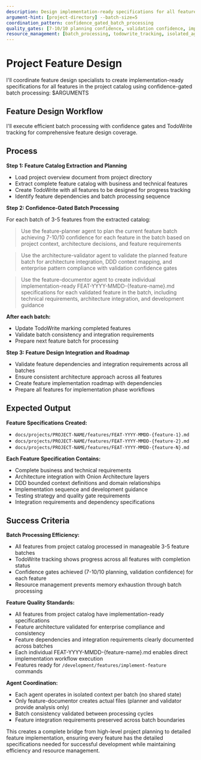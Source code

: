 ```yaml
---
description: Design implementation-ready specifications for all features in project catalog using confidence-gated batch processing
argument-hint: [project-directory] --batch-size=5
coordination_pattern: confidence_gated_batch_processing
quality_gates: [7-10/10 planning confidence, validation confidence, implementation-ready specs]
resource_management: [batch_processing, todowrite_tracking, isolated_agent_contexts]
---
```


# Project Feature Design

I'll coordinate feature design specialists to create implementation-ready specifications for all features in the project catalog using confidence-gated batch processing: $ARGUMENTS

## Feature Design Workflow

I'll execute efficient batch processing with confidence gates and TodoWrite tracking for comprehensive feature design coverage.

## Process

**Step 1: Feature Catalog Extraction and Planning**
- Load project overview document from project directory
- Extract complete feature catalog with business and technical features
- Create TodoWrite with all features to be designed for progress tracking
- Identify feature dependencies and batch processing sequence

**Step 2: Confidence-Gated Batch Processing**

For each batch of 3-5 features from the extracted catalog:

> Use the feature-planner agent to plan the current feature batch achieving 7-10/10 confidence for each feature in the batch based on project context, architecture decisions, and feature requirements

> Use the architecture-validator agent to validate the planned feature batch for architecture integration, DDD context mapping, and enterprise pattern compliance with validation confidence gates

> Use the feature-documentor agent to create individual implementation-ready FEAT-YYYY-MMDD-{feature-name}.md specifications for each validated feature in the batch, including technical requirements, architecture integration, and development guidance

**After each batch:**
- Update TodoWrite marking completed features
- Validate batch consistency and integration requirements
- Prepare next feature batch for processing

**Step 3: Feature Design Integration and Roadmap**
- Validate feature dependencies and integration requirements across all batches
- Ensure consistent architecture approach across all features  
- Create feature implementation roadmap with dependencies
- Prepare all features for implementation phase workflows

## Expected Output

**Feature Specifications Created:**
- `docs/projects/PROJECT-NAME/features/FEAT-YYYY-MMDD-{feature-1}.md`
- `docs/projects/PROJECT-NAME/features/FEAT-YYYY-MMDD-{feature-2}.md`
- `docs/projects/PROJECT-NAME/features/FEAT-YYYY-MMDD-{feature-N}.md`

**Each Feature Specification Contains:**
- Complete business and technical requirements
- Architecture integration with Onion Architecture layers
- DDD bounded context definitions and domain relationships
- Implementation sequence and development guidance
- Testing strategy and quality gate requirements
- Integration requirements and dependency specifications

## Success Criteria

**Batch Processing Efficiency:**
- All features from project catalog processed in manageable 3-5 feature batches
- TodoWrite tracking shows progress across all features with completion status
- Confidence gates achieved (7-10/10 planning, validation confidence) for each feature
- Resource management prevents memory exhaustion through batch processing

**Feature Quality Standards:**
- All features from project catalog have implementation-ready specifications
- Feature architecture validated for enterprise compliance and consistency
- Feature dependencies and integration requirements clearly documented across batches
- Each individual FEAT-YYYY-MMDD-{feature-name}.md enables direct implementation workflow execution
- Features ready for `/development/features/implement-feature` commands

**Agent Coordination:**
- Each agent operates in isolated context per batch (no shared state)
- Only feature-documentor creates actual files (planner and validator provide analysis only)
- Batch consistency validated between processing cycles
- Feature integration requirements preserved across batch boundaries

This creates a complete bridge from high-level project planning to detailed feature implementation, ensuring every feature has the detailed specifications needed for successful development while maintaining efficiency and resource management.